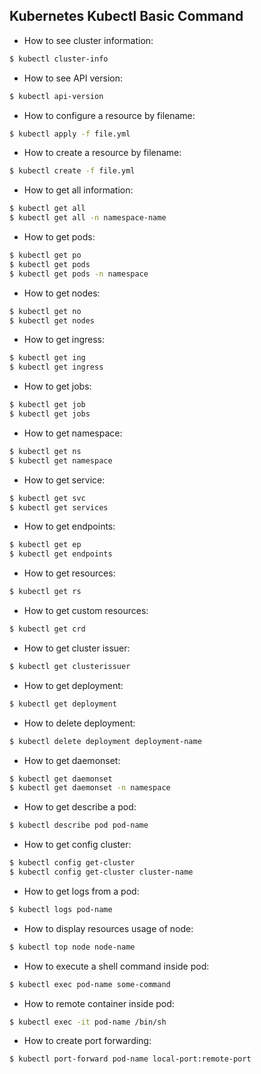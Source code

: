 ## Kubernetes Kubectl Basic Command

- How to see cluster information:
```sh
$ kubectl cluster-info
```

- How to see API version:
```sh
$ kubectl api-version
```

- How to configure a resource by filename:
```sh
$ kubectl apply -f file.yml
```

- How to create a resource by filename:
```sh
$ kubectl create -f file.yml
```

- How to get all information:
```sh
$ kubectl get all
$ kubectl get all -n namespace-name
```

- How to get pods:
```sh
$ kubectl get po
$ kubectl get pods
$ kubectl get pods -n namespace
```

- How to get nodes:
```sh
$ kubectl get no
$ kubectl get nodes
```

- How to get ingress:
```sh
$ kubectl get ing
$ kubectl get ingress
```

- How to get jobs:
```sh
$ kubectl get job
$ kubectl get jobs
```

- How to get namespace:
```sh
$ kubectl get ns
$ kubectl get namespace
```

- How to get service:
```sh
$ kubectl get svc
$ kubectl get services
```

- How to get endpoints:
```sh
$ kubectl get ep
$ kubectl get endpoints
```

- How to get resources:
```sh
$ kubectl get rs
```

- How to get custom resources:
```sh
$ kubectl get crd
```

- How to get cluster issuer:
```sh
$ kubectl get clusterissuer
```

- How to get deployment:
```sh
$ kubectl get deployment
```

- How to delete deployment:
```sh
$ kubectl delete deployment deployment-name
```

- How to get daemonset:
```sh
$ kubectl get daemonset
$ kubectl get daemonset -n namespace
```

- How to get describe a pod:
```sh
$ kubectl describe pod pod-name
```

- How to get config cluster:
```sh
$ kubectl config get-cluster
$ kubectl config get-cluster cluster-name
```

- How to get logs from a pod:
```sh
$ kubectl logs pod-name
```

- How to display resources usage of node:
```sh
$ kubectl top node node-name
```

- How to execute a shell command inside pod:
```sh
$ kubectl exec pod-name some-command
```

- How to remote container inside pod:
```sh
$ kubectl exec -it pod-name /bin/sh
```

- How to create port forwarding:
```sh
$ kubectl port-forward pod-name local-port:remote-port
```
